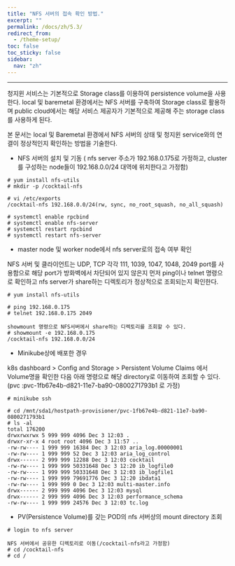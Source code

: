 ```yaml
---
title: "NFS 서버의 접속 확인 방법."
excerpt: ""
permalink: /docs/zh/5.3/
redirect_from:
  - /theme-setup/
toc: false
toc_sticky: false
sidebar:
  nav: "zh"
---
```


---
청지윈 서비스는 기본적으로 Storage class를 이용하여 persistence volume을 사용한다. local 및 baremetal 환경에서는 NFS 서버를 구축하여 Storage class로 활용하며 public cloud에서는 해당 서비스 제공자가 기본적으로 제공해 주는 storage class를 사용하게 된다.

본 문서는 local 및 Baremetal 환경에서 NFS 서버의 상태 및 청지윈 service와의 연결이 정상적인지 확인하는 방법을 기술한다.

* NFS 서버의 설치 및 기동 \( nfs server 주소가 192.168.0.175로 가정하고, cluster를 구성하는 node들이 192.168.0.0/24 대역에 위치한다고 가정함\)

```
# yum install nfs-utils
# mkdir -p /cocktail-nfs

# vi /etc/exports
/cocktail-nfs 192.168.0.0/24(rw, sync, no_root_squash, no_all_squash)

# systemctl enable rpcbind
# systemctl enable nfs-server
# systemctl restart rpcbind
# systemctl restart nfs-server
```

* master node 및 worker node에서 nfs server로의 접속 여부 확인

NFS 서버 및 클라이언트는 UDP, TCP 각각 111, 1039, 1047, 1048, 2049 port를 사용함으로 해당 port가 방화벽에서 차단되어 있지 않은지 먼저 ping이나 telnet 명령으로 확인하고 nfs server가 share하는 디렉토리가 정상적으로 조회되는지 확인한다.

```
# yum install nfs-utils

# ping 192.168.0.175
# telnet 192.168.0.175 2049

showmount 명령으로 NFS서버에서 share하는 디렉토리를 조회할 수 있다.
# showmount -e 192.168.0.175
/cocktail-nfs 192.168.0.0/24
```

* Minikube상에 배포한 경우

k8s dashboard &gt; Config and Storage &gt; Persistent Volume Claims 에서 Volume명을 확인한 다음 아래 명령으로 해당 directory로 이동하여 조회할 수 있다. \(pvc :pvc-1fb67e4b-d821-11e7-ba90-0800271793b1 로 가정\)

```
# minikube ssh

# cd /mnt/sda1/hostpath-provisioner/pvc-1fb67e4b-d821-11e7-ba90-0800271793b1
# ls -al
total 176200
drwxrwxrwx 5 999 999 4096 Dec 3 12:03 .
drwxr-xr-x 4 root root 4096 Dec 3 11:57 ..
-rw-rw---- 1 999 999 16384 Dec 3 12:03 aria_log.00000001
-rw-rw---- 1 999 999 52 Dec 3 12:03 aria_log_control
drwx------ 2 999 999 12288 Dec 3 12:03 cocktail
-rw-rw---- 1 999 999 50331648 Dec 3 12:20 ib_logfile0
-rw-rw---- 1 999 999 50331648 Dec 3 12:03 ib_logfile1
-rw-rw---- 1 999 999 79691776 Dec 3 12:20 ibdata1
-rw-rw---- 1 999 999 0 Dec 3 12:03 multi-master.info
drwx------ 2 999 999 4096 Dec 3 12:03 mysql
drwx------ 2 999 999 4096 Dec 3 12:03 performance_schema
-rw-rw---- 1 999 999 24576 Dec 3 12:03 tc.log
```

* PV\(Persistence Volume\)를 갖는 POD의 nfs 서버상의 mount directory 조회

```
# login to nfs server

NFS 서버에서 공유한 디렉토리로 이동(/cocktail-nfs라고 가정함)
# cd /cocktail-nfs
# cd /
```

